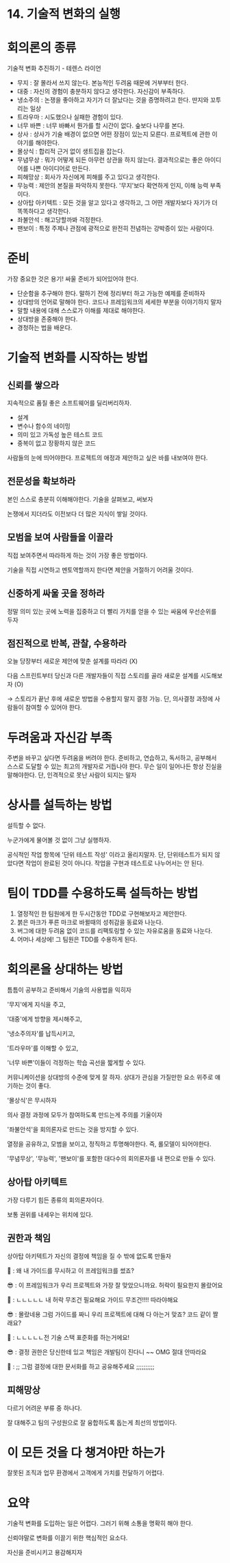 # 14. 기술적 변화의 실행

# 회의론의 종류

기술적 변화 추진하기 - 테렌스 라이언

- 무지 : 잘 몰라서 쓰지 않는다. 본능적인 두려움 때문에 거부부터 한다.
- 대중 : 자신의 경험이 충분하지 않다고 생각한다. 자신감이 부족하다.
- 냉소주의 : 논쟁을 좋아하고 자기가 더 잘났다는 것을 증명하려고 한다. 딴지와 꼬투리는 일상
- 트라우마 : 시도했으나 실패한 경험이 있다.
- 너무 바쁜 : 너무 바빠서 뭔가를 할 시간이 없다. 숲보다 나무를 본다.
- 상사 : 상사가 기술 배경이 없으면 어떤 장점이 있는지 모른다. 프로젝트에 관한 이야기를 해야한다.
- 몰상식 : 합리적 근거 없이 생트집을 잡는다.
- 무념무상 : 뭐가 어떻게 되든 아무런 상관을 하지 않는다. 결과적으로는 좋은 아이디어를 나쁜 아이디어로 만든다.
- 피해망상 : 회사가 자신에게 피해를 주고 있다고 생각한다.
- 무능력 : 제안의 본질을 파악하지 못한다. '무지'보다 확연하게 인지, 이해 능력 부족이다.
- 상아탑 아키텍트 : 모든 것을 알고 있다고 생각하고, 그 어떤 개발자보다 자기가 더 똑똑하다고 생각한다.
- 좌불안석 : 해고당할까봐 걱정한다.
- 팬보이 : 특정 주제나 관점에 광적으로 완전히 전념하는 강박증이 있는 사람이다.

# 준비

가장 중요한 것은 용기! 싸울 준비가 되어있어야 한다.

- 단순함을 추구해야 한다. 말하기 전에 정리부터 하고 가능한 예제를 준비하자
- 상대방의 언어로 말해야 한다. 코드나 프레임워크의 세세한 부분을 이야기하지 말자
- 말할 내용에 대해 스스로가 이해를 제대로 해야한다.
- 상대방을 존중해야 한다.
- 경청하는 법을 배운다.

# 기술적 변화를 시작하는 방법

## 신뢰를 쌓으라

지속적으로 품질 좋은 소프트웨어를 딜리버리하자. 

- 설계
- 변수나 함수의 네이밍
- 의미 있고 가독성 높은 테스트 코드
- 중복이 없고 장황하지 않은 코드

사람들의 눈에 띄어야한다. 프로젝트의 애정과 제안하고 싶은 바를 내보여야 한다.

## 전문성을 확보하라

본인 스스로 충분히 이해해야한다. 기술을 살펴보고, 써보자

논쟁에서 지더라도 이전보다 더 많은 지식이 쌓일 것이다.

## 모범을 보여 사람들을 이끌라

직접 보여주면서 따라하게 하는 것이 가장 좋은 방법이다.

기술을 직접 시연하고 멘토역할까지 한다면 제안을 거절하기 어려울 것이다.

## 신중하게 싸울 곳을 정하라

정말 의미 있는 곳에 노력을 집중하고 더 빨리 가치를 얻을 수 있는 싸움에 우선순위를 두자

## 점진적으로 반복, 관찰, 수용하라

오늘 당장부터 새로운 제안에 맞춘 설계를 따라라 (X)

다음 스프린트부터 당신과 다른 개발자들이 직접 스토리를 골라 새로운 설계를 시도해보자 (O)

→ 스토리가 끝난 후에 새로운 방법을 수용할지 말지 결정 가능. 단, 의사결정 과정에 사람들이 참여할 수 있어야 한다.

# 두려움과 자신감 부족

주변을 바꾸고 싶다면 두려움을 버려야 한다. 준비하고, 연습하고, 독서하고, 공부해서 스스로 도달할 수 있는 최고의 개발자로 거듭나야 한다. 무슨 일이 일어나든 항상 진실을 말해야한다. 단, 인격적으로 못난 사람이 되지는 말자

# 상사를 설득하는 방법

설득할 수 없다.

누군가에게 물어볼 것 없이 그냥 실행하자.

공식적인 작업 항목에 '단위 테스트 작성' 이라고 올리지말자. 단, 단위테스트가 되지 않았다면 작업이 완료된 것이 아니다. 작업을 구현과 테스트로 나누어서는 안 된다.

# 팀이 TDD를 수용하도록 설득하는 방법

1. 열정적인 한 팀원에게 한 두시간동안 TDD로 구현해보자고 제안한다.
2. 붉은 마크가 푸른 마크로 바뀔때의 성취감을 동료와 나눈다.
3. 버그에 대한 두려움 없이 코드를 리팩토링할 수 있는 자유로움을 동료와 나눈다.
4. 어머나 세상에! 그 팀원은 TDD를 수용하게 된다.

# 회의론을 상대하는 방법

틈틈이 공부하고 준비해서 기술의 사용법을 익히자

'무지'에게 지식을 주고,

'대중'에게 방향을 제시해주고,

'냉소주의자'를 납득시키고,

'트라우마'를 이해할 수 있고,

'너무 바쁜'이들이 걱정하는 학습 곡선을 짧게할 수 있다.

커뮤니케이션을 상대방의 수준에 맞게 잘 하자. 상대가 관심을 가질만한 요소 위주로 얘기하는 것이 좋다.

'몰상식'은 무시하자

의사 결정 과정에 모두가 참여하도록 만드는게 주의를 기울이자

'좌불안석'을 회의론자로 만드는 것을 방지할 수 있다.

열정을 공유하고, 모범을 보이고, 정직하고 투명해야한다. 즉, 롤모델이 되어야한다.

'무념무상', '무능력', '팬보이'를 포함한 대다수의 회의론자를 내 편으로 만들 수 있다.

## 상아탑 아키텍트

가장 다루기 힘든 종류의 회의론자이다.

보통 권위를 내세우는 위치에 있다.

## 권한과 책임

상아탑 아키텍트가 자신의 결정에 책임을 질 수 밖에 없도록 만들자

🗼 : 왜 내 가이드를 무시하고 이 프레임워크를 썼죠?

😎 : 이 프레임워크가 우리 프로젝트와 가장 잘 맞았으니까요. 허락이 필요한지 몰랐어요

🗼 : ㄴㄴㄴㄴㄴ 내 허락 무조건 필요해요 가이드 무조건!!!! 따라야해요

😎 : 몰랐네용 그럼 가이드를 짜니 우리 프로젝트에 대해 다 아는거 맞죠? 코드 같이 짤래요?

🗼 : ㄴㄴㄴㄴㄴ전 기술 스택 표준화를 하는거에요!

😎 : 결정 권한은 당신한테 있고 책임은 개발팀이 진다니 ~~ OMG  절대 안따라요

🗼 : ;; 그럼 결정에 대한 문서화를 하고 공유해주세요 ;;;;;;;;;;

## 피해망상

다르기 어려운 부류 중 하나다.

잘 대해주고 팀의 구성원으로 잘 융합하도록 돕는게 최선의 방법이다.

# 이 모든 것을 다 챙겨야만 하는가

잘못된 조직과 업무 환경에서 고객에게 가치를 전달하기 어렵다.

# 요약

기술적 변화를 도입하는 일은 어렵다. 그러기 위해 소통을 명확히 해야 한다.

신뢰야말로 변화를 이끌기 위한 핵심적인 요소다.

자신을 준비시키고 용감해지자
